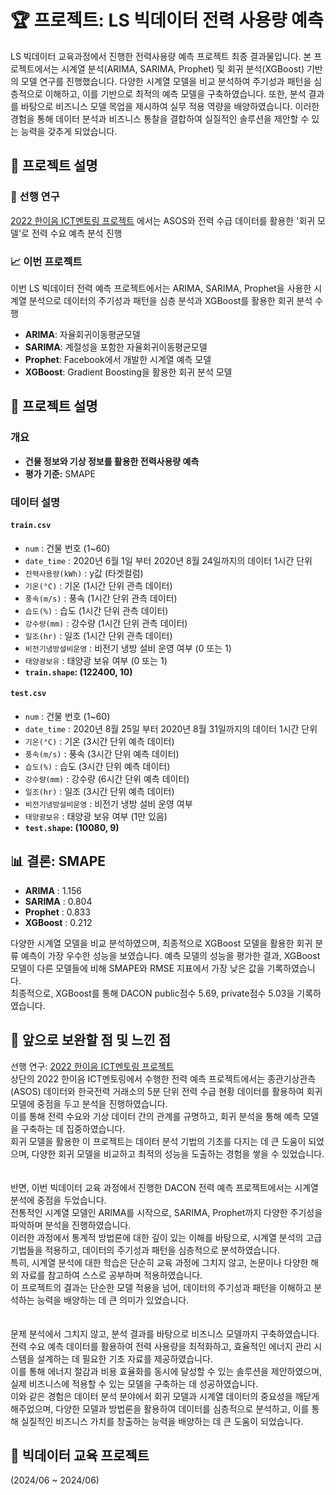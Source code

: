 # 🏆 프로젝트: LS 빅데이터 전력 사용량 예측

LS 빅데이터 교육과정에서 진행한 전력사용량 예측 프로젝트 최종 결과물입니다. 본 프로젝트에서는 시계열 분석(ARIMA, SARIMA, Prophet) 및 회귀 분석(XGBoost) 기반의 모델 연구를 진행했습니다. 다양한 시계열 모델을 비교 분석하여 주기성과 패턴을 심층적으로 이해하고, 이를 기반으로 최적의 예측 모델을 구축하였습니다. 또한, 분석 결과를 바탕으로 비즈니스 모델 목업을 제시하여 실무 적용 역량을 배양하였습니다. 이러한 경험을 통해 데이터 분석과 비즈니스 통찰을 결합하여 실질적인 솔루션을 제안할 수 있는 능력을 갖추게 되었습니다.

## 📝 프로젝트 설명

### 📅 선행 연구
[2022 한이음 ICT멘토링 프로젝트](https://github.com/helloju817/HANIUM_ICT_Predict-Power-Consumption) 에서는 ASOS와 전력 수급 데이터를 활용한 '회귀 모델'로 전력 수요 예측 분석 진행

### 📈 이번 프로젝트
이번 LS 빅데이터 전력 예측 프로젝트에서는 ARIMA, SARIMA, Prophet을 사용한 시계열 분석으로 데이터의 주기성과 패턴을 심층 분석과 XGBoost를 활용한 회귀 분석 수행
- **ARIMA**: 자율회귀이동평균모델
- **SARIMA**: 계절성을 포함한 자율회귀이동평균모델
- **Prophet**: Facebook에서 개발한 시계열 예측 모델
- **XGBoost**: Gradient Boosting을 활용한 회귀 분석 모델  
## 📌 프로젝트 설명

### 개요
- **건물 정보와 기상 정보를 활용한 전력사용량 예측**
- **평가 기준:** SMAPE

### 데이터 설명
#### `train.csv`
- `num` : 건물 번호 (1~60)  
- `date_time` : 2020년 6월 1일 부터 2020년 8월 24일까지의 데이터 1시간 단위  
- `전력사용량(kWh)` : y값 (타겟컬럼)  
- `기온(°C)` : 기온 (1시간 단위 관측 데이터)  
- `풍속(m/s)` : 풍속 (1시간 단위 관측 데이터)  
- `습도(%)` : 습도 (1시간 단위 관측 데이터)  
- `강수량(mm)` : 강수량 (1시간 단위 관측 데이터)  
- `일조(hr)` : 일조 (1시간 단위 관측 데이터)  
- `비전기냉방설비운영` : 비전기 냉방 설비 운영 여부 (0 또는 1)  
- `태양광보유` : 태양광 보유 여부 (0 또는 1)  
- **`train.shape`: (122400, 10)**  

#### `test.csv`
- `num` : 건물 번호 (1~60)  
- `date_time` : 2020년 8월 25일 부터 2020년 8월 31일까지의 데이터 1시간 단위  
- `기온(°C)` : 기온 (3시간 단위 예측 데이터)  
- `풍속(m/s)` : 풍속 (3시간 단위 예측 데이터)  
- `습도(%)` : 습도 (3시간 단위 예측 데이터)  
- `강수량(mm)` : 강수량 (6시간 단위 예측 데이터)  
- `일조(hr)` : 일조 (3시간 단위 예측 데이터)  
- `비전기냉방설비운영` : 비전기 냉방 설비 운영 여부  
- `태양광보유` : 태양광 보유 여부 (1만 있음)  
- **`test.shape`: (10080, 9)**  

## 📊 결론: SMAPE
- **ARIMA** : 1.156  
- **SARIMA** : 0.804  
- **Prophet** : 0.833  
- **XGBoost** : 0.212  

다양한 시계열 모델을 비교 분석하였으며, 최종적으로 XGBoost 모델을 활용한 회귀 분류 예측이 가장 우수한 성능을 보였습니다. 예측 모델의 성능을 평가한 결과, XGBoost 모델이 다른 모델들에 비해 SMAPE와 RMSE 지표에서 가장 낮은 값을 기록하였습니다.   
최종적으로, XGBoost를 통해 DACON public점수 5.69, private점수 5.03을 기록하였습니다.  

## 🚀 앞으로 보완할 점 및 느낀 점
선행 연구: [2022 한이음 ICT멘토링 프로젝트](https://github.com/helloju817/HANIUM_ICT_Predict-Power-Consumption)  
상단의 2022 한이음 ICT멘토링에서 수행한 전력 예측 프로젝트에서는 종관기상관측(ASOS) 데이터와 한국전력 거래소의 5분 단위 전력 수급 현황 데이터를 활용하여 회귀 모델에 중점을 두고 분석을 진행하였습니다.  
이를 통해 전력 수요와 기상 데이터 간의 관계를 규명하고, 회귀 분석을 통해 예측 모델을 구축하는 데 집중하였습니다.  
회귀 모델을 활용한 이 프로젝트는 데이터 분석 기법의 기초를 다지는 데 큰 도움이 되었으며, 다양한 회귀 모델을 비교하고 최적의 성능을 도출하는 경험을 쌓을 수 있었습니다.  
<br>  
반면, 이번 빅데이터 교육 과정에서 진행한 DACON 전력 예측 프로젝트에서는 시계열 분석에 중점을 두었습니다.  
전통적인 시계열 모델인 ARIMA를 시작으로, SARIMA, Prophet까지 다양한 주기성을 파악하며 분석을 진행하였습니다.  
이러한 과정에서 통계적 방법론에 대한 깊이 있는 이해를 바탕으로, 시계열 분석의 고급 기법들을 적용하고, 데이터의 주기성과 패턴을 심층적으로 분석하였습니다.  
특히, 시계열 분석에 대한 학습은 단순히 교육 과정에 그치지 않고, 논문이나 다양한 해외 자료를 참고하여 스스로 공부하며 적용하였습니다.  
이 프로젝트의 결과는 단순한 모델 적용을 넘어, 데이터의 주기성과 패턴을 이해하고 분석하는 능력을 배양하는 데 큰 의미가 있었습니다.  
<br>  
문제 분석에서 그치지 않고, 분석 결과를 바탕으로 비즈니스 모델까지 구축하였습니다.  
전력 수요 예측 데이터를 활용하여 전력 사용량을 최적화하고, 효율적인 에너지 관리 시스템을 설계하는 데 필요한 기초 자료를 제공하였습니다.  
이를 통해 에너지 절감과 비용 효율화를 동시에 달성할 수 있는 솔루션을 제안하였으며, 실제 비즈니스에 적용할 수 있는 모델을 구축하는 데 성공하였습니다.  
이와 같은 경험은 데이터 분석 분야에서 회귀 모델과 시계열 데이터의 중요성을 깨닫게 해주었으며, 다양한 모델과 방법론을 활용하여 데이터를 심층적으로 분석하고, 이를 통해 실질적인 비즈니스 가치를 창출하는 능력을 배양하는 데 큰 도움이 되었습니다.  

## 📅 빅데이터 교육 프로젝트
(2024/06 ~ 2024/06)
